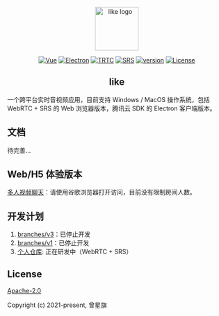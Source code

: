 <p align="center"><a href="https://tv.canicode.cn" target="_blank" rel="noopener noreferrer"><img width="100" src="https://canicode.cn/images/logo.png" alt="like logo"></a></p>
<p align="center">
  <a href="https://v3.cn.vuejs.org/"><img src="https://img.shields.io/badge/Vue-v3.0.0-brightgreen" alt="Vue"></a>
  <a href="https://www.electronjs.org/"><img src="https://img.shields.io/badge/Electron-v13.0.0-brightgreen" alt="Electron"></a>
  <a href="https://cloud.tencent.com/document/product/647"><img src="https://img.shields.io/badge/TRTC-v8.9.102-brightgreen" alt="TRTC"></a>
  <a href="https://github.com/ossrs/srs"><img src="https://img.shields.io/badge/SRS-v4.0.0-brightgreen" alt="SRS"></a>
  <a href="https://github.com/themages/like"><img src="https://img.shields.io/badge/npm-v0.1.0-blue" alt="version"></a>
  <a href="https://github.com/themages/like/blob/main/LICENSE"><img src="https://img.shields.io/badge/Apache%20License-2.0-yellow" alt="License"></a>
</p>

<h2 align="center">like</h2>
一个跨平台实时音视频应用，目前支持 Windows / MacOS 操作系统，包括 WebRTC + SRS 的 Web 浏览器版本，腾讯云 SDK 的 Electron 客户端版本。

## 文档

待完善...

## Web/H5 体验版本

[多人视频聊天](https://tv.canicode.cn)：请使用谷歌浏览器打开访问，目前没有限制房间人数。

## 开发计划

1. [branches/v3](https://github.com/themages/like/tree/v3)：已停止开发
2. [branches/v1](https://github.com/themages/like/tree/v1)：已停止开发
3. [个人仓库](https://git.canicode.cn/git/likertc): 正在研发中（WebRTC + SRS）

## License

[Apache-2.0](https://opensource.org/licenses/Apache-2.0)

Copyright (c) 2021-present, 曾星旗
